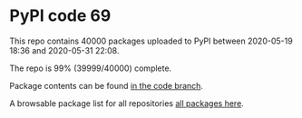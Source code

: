 # PyPI code 69

This repo contains 40000 packages uploaded to PyPI between 
2020-05-19 18:36 and 2020-05-31 22:08.

The repo is 99% (39999/40000) complete.

Package contents can be found [in the code branch](https://github.com/pypi-data/pypi-mirror-69/tree/code/packages).

A browsable package list for all repositories [all packages here](https://pypi-data.github.io/website/repositories/pypi-mirror-69).



